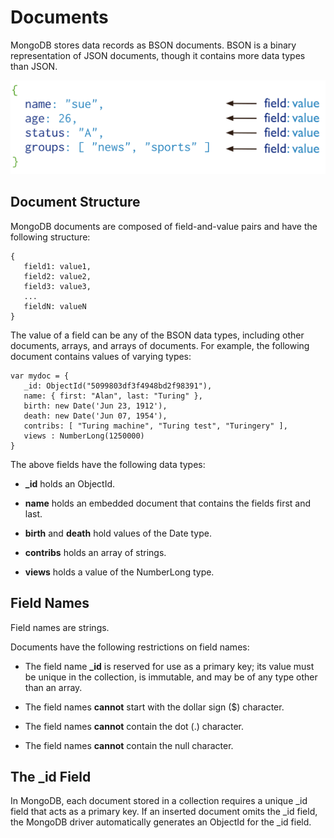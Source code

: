 # Documents

MongoDB stores data records as BSON documents. BSON is a binary representation of JSON documents, though it contains more data types than JSON.

<p align="center">
	<img src="images/document.svg">
</p>

## Document Structure

MongoDB documents are composed of field-and-value pairs and have the following structure:

```code
{
   field1: value1,
   field2: value2,
   field3: value3,
   ...
   fieldN: valueN
}
```

The value of a field can be any of the BSON data types, including other documents, arrays, and arrays of documents. For example, the following document contains values of varying types:

```code
var mydoc = {
   _id: ObjectId("5099803df3f4948bd2f98391"),
   name: { first: "Alan", last: "Turing" },
   birth: new Date('Jun 23, 1912'),
   death: new Date('Jun 07, 1954'),
   contribs: [ "Turing machine", "Turing test", "Turingery" ],
   views : NumberLong(1250000)
}
```

The above fields have the following data types:

* <strong>_id</strong> holds an ObjectId.

* <strong>name</strong> holds an embedded document that contains the fields first and last.

* <strong>birth</strong> and <strong>death</strong> hold values of the Date type.
* <strong>contribs</strong> holds an array of strings.
* <strong>views</strong> holds a value of the NumberLong type.

## Field Names

Field names are strings.

Documents have the following restrictions on field names:

* The field name <strong>_id</strong> is reserved for use as a primary key; its value must be unique in the collection, is immutable, and may be of any type other than an array.

* The field names <strong>cannot</strong> start with the dollar sign ($) character.

* The field names <strong>cannot</strong> contain the dot (.) character.

* The field names <strong>cannot</strong> contain the null character.

## The _id Field

In MongoDB, each document stored in a collection requires a unique _id field that acts as a primary key. If an inserted document omits the _id field, the MongoDB driver automatically generates an ObjectId for the _id field.

